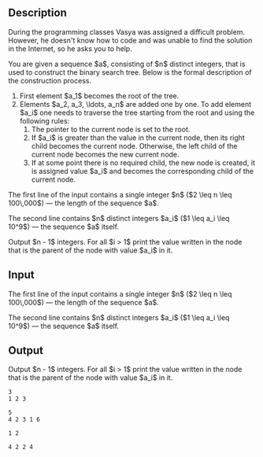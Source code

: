 ## Description

<div><p>During the programming classes Vasya was assigned a difficult problem. However, he doesn't know how to code and was unable to find the solution in the Internet, so he asks you to help.</p><p>You are given a sequence $a$, consisting of $n$ <span class="tex-font-style-bf">distinct</span> integers, that is used to construct the binary search tree. Below is the formal description of the construction process.</p><ol> <li> First element $a_1$ becomes the root of the tree. </li><li> Elements $a_2, a_3, \ldots, a_n$ are added one by one. To add element $a_i$ one needs to traverse the tree starting from the root and using the following rules: <ol> <li> The pointer to the current node is set to the root. </li><li> If $a_i$ is greater than the value in the current node, then its right child becomes the current node. Otherwise, the left child of the current node becomes the new current node. </li><li> If at some point there is no required child, the new node is created, it is assigned value $a_i$ and becomes the corresponding child of the current node. </li></ol> </li></ol></div><div class="input-specification"><p>The first line of the input contains a single integer $n$ ($2 \leq n \leq 100\,000$)&nbsp;— the length of the sequence $a$.</p><p>The second line contains $n$ distinct integers $a_i$ ($1 \leq a_i \leq 10^9$)&nbsp;— the sequence $a$ itself.</p></div><div class="output-specification"><p>Output $n - 1$ integers. For all $i &gt; 1$ print the value written in the node that is the parent of the node with value $a_i$ in it.</p></div>

## Input

<p>The first line of the input contains a single integer $n$ ($2 \leq n \leq 100\,000$)&nbsp;— the length of the sequence $a$.</p><p>The second line contains $n$ distinct integers $a_i$ ($1 \leq a_i \leq 10^9$)&nbsp;— the sequence $a$ itself.</p>

## Output

<p>Output $n - 1$ integers. For all $i &gt; 1$ print the value written in the node that is the parent of the node with value $a_i$ in it.</p>





```input1
3
1 2 3

```




```input2
5
4 2 3 1 6

```




```output1
1 2

```




```output2
4 2 2 4

```


